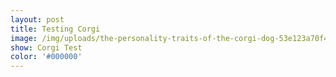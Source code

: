 ```yaml
---
layout: post
title: Testing Corgi
image: /img/uploads/the-personality-traits-of-the-corgi-dog-53e123a70f431.jpg
show: Corgi Test
color: '#000000'
---
```


